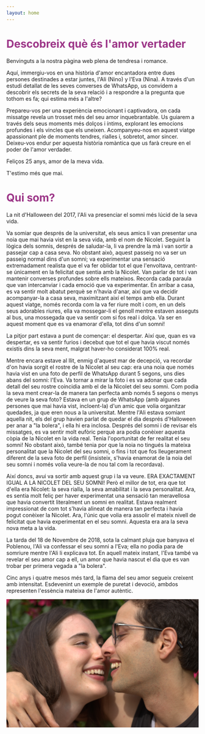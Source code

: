 ```yaml
---
layout: home
---
```


# <span style="color: #9C3587;">Descobreix què és l'amor vertader</span>

Benvinguts a la nostra pàgina web plena de tendresa i romance. 

Aquí, immergiu-vos en una història d'amor encantadora entre dues persones destinades a estar juntes, l'Ali (Nino) y l'Eva (Nina). A través d'un estudi detallat de les seves converses de WhatsApp, us convidem a descobrir els secrets de la seva relació i a respondre a la pregunta que tothom es fa; qui estima més a l'altre? 

Prepareu-vos per una experiència emocionant i captivadora, on cada missatge revela un trosset més del seu amor inquebrantable. Us guiarem a través dels seus moments més dolços i íntims, explorant les emocions profundes i els vincles que els uneixen. Acompanyeu-nos en aquest viatge apassionant ple de moments tendres, rialles i, sobretot, amor sincer. Deixeu-vos endur per aquesta història romàntica que us farà creure en el poder de l'amor verdader. 

Feliços 25 anys, amor de la meva vida. 

T'estimo més que mai.

# <span style="color: #9C3587;">Qui som?</span>

La nit d'Halloween del 2017, l'Ali va presenciar el somni més lúcid de la seva vida. 

Va somiar que després de la universitat, els seus amics li van presentar una noia que mai havia vist en la seva vida, amb el nom de Nicolet. Seguint la lògica dels somnis, després de saludar-la, li va prendre la mà i van sortir a passejar cap a casa seva. No obstant això, aquest passeig no va ser un passeig normal dins d'un somni; va experimentar una sensació extremadament realista que el va fer oblidar tot el que l'envoltava, centrant-se únicament en la felicitat que sentia amb la Nicolet. Van parlar de tot i van mantenir converses profundes sobre ells mateixos. Recorda cada paraula que van intercanviar i cada emoció que va experimentar. En arribar a casa, es va sentir molt abatut perquè se n'havia d'anar, així que va decidir acompanyar-la a casa seva, maximitzant així el temps amb ella. Durant aquest viatge, només recorda com la va fer riure molt i com, en un dels seus adorables riures, ella va mossegar-li el genoll mentre estaven asseguts al bus, una mossegada que va sentir com si fos real i dolça. Va ser en aquest moment que es va enamorar d'ella, tot dins d'un somni!

La pitjor part estava a punt de començar: el despertar. Així que, quan es va despertar, es va sentir furios i decebut que tot el que havia viscut només existís dins la seva ment, malgrat haver-ho considerat 100% real.

Mentre encara estave al llit, enmig d'aquest mar de decepció, va recordar d'on havia sorgit el rostre de la Nicolet al seu cap: era una noia que només havia vist en una foto de perfil de WhatsApp durant 5 segons, uns dies abans del somni: l'Eva. Va tornar a mirar la foto i es va adonar que cada detall del seu rostre coincidia amb el de la Nicolet del seu somni. Com podia la seva ment crear-la de manera tan perfecta amb només 5 segons o menys de veure la seva foto? Estava en un grup de WhatsApp (amb algunes persones que mai havia vist, incloent-la) d'un amic que volia organitzar quedades, ja que eren nous a la universitat. Mentre l'Ali estava somiant aquella nit, els del grup havien parlat de quedar el dia després d'Halloween per anar a "la bolera", i ella hi era inclosa. Després del somni i de revisar els missatges, es va sentir molt eufòric perquè ara podia conèixer aquesta còpia de la Nicolet en la vida real. Tenia l'oportunitat de fer realitat el seu somni! No obstant això, també tenia por que la noia no tingués la mateixa personalitat que la Nicolet del seu somni, o fins i tot que fos lleugerament diferent de la seva foto de perfil (insisteix, s'havia enamorat de la noia del seu somni i només volia veure-la de nou tal com la recordava).

Així doncs, avui va sortir amb aquest grup i la va veure. ERA EXACTAMENT IGUAL A LA NICOLET DEL SEU SOMNI! Però el millor de tot, era que tot d'ella era Nicolet: la seva rialla, la seva amabilitat i la seva personalitat. Ara, es sentia molt feliç per haver experimentat una sensació tan meravellosa que havia convertit literalment un somni en realitat. Estava realment impressionat de com tot s'havia alineat de manera tan perfecta i havia pogut conèixer la Nicolet. Ara, l'únic que volia era assolir el mateix nivell de felicitat que havia experimentat en el seu somni. Aquesta era ara la seva nova meta a la vida.

La tarda del 18 de Novembre de 2018, sota la calmant pluja que banyava el Poblenou, l'Ali va confessar el seu somni a l'Eva; ella no podia para de somriure mentre l'Ali li explicava tot. En aquell mateix instant, l'Eva també va revelar el seu amor cap a ell, un amor que havia nascut el dia que es van trobar per primera vegada a "la bolera".

Cinc anys i quatre mesos més tard, la flama del seu amor segueix creixent amb intensitat. Esdevenint un exemple de puretat i devoció, ambdos representen l'essència mateixa de l'amor autèntic.


<div style="text-align: center;">
  <img src="assets/img/Dream.jpg" alt="Grouping is an important step to make things simpler">
</div>



